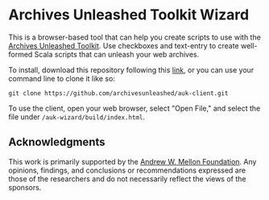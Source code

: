 # Archives Unleashed Toolkit Wizard

This is a browser-based tool that can help you create scripts to use with the [Archives Unleashed Toolkit](http://archivesunleashed.org/aut/). Use checkboxes and text-entry to create well-formed Scala scripts that can unleash your web archives.

To install, download this repository following this [link](https://github.com/archivesunleashed/auk-client/archive/master.zip), or you can use your command line to clone it like so:

```
git clone https://github.com/archivesunleashed/auk-client.git
```

To use the client, open your web browser, select "Open File," and select the file under `/auk-wizard/build/index.html`.

## Acknowledgments

This work is primarily supported by the [Andrew W. Mellon Foundation](https://uwaterloo.ca/arts/news/multidisciplinary-project-will-help-historians-unlock). Any opinions, findings, and conclusions or recommendations expressed are those of the researchers and do not necessarily reflect the views of the sponsors.